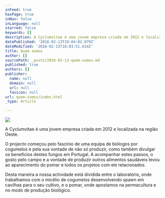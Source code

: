 ```yaml
---
inFeed: true
hasPage: true
inNav: false
inLanguage: null
starred: false
keywords: []
description: A Cyclumvitae é uma jovem empresa criada em 2012 e localizada na região Oeste.
datePublished: '2016-02-13T18:04:02.079Z'
dateModified: '2016-02-13T18:03:51.614Z'
title: Quem somos
author: []
sourcePath: _posts/2016-02-13-quem-somos.md
published: true
authors: []
publisher:
  name: null
  domain: null
  url: null
  favicon: null
url: quem-somos/index.html
_type: Article

---
```

![](https://the-grid-user-content.s3-us-west-2.amazonaws.com/c732d20c-4088-458d-930e-42c05b93de8e.png)

A Cyclumvitae é uma jovem empresa criada em 2012 e localizada na região Oeste.

O projecto começou pelo fascínio de uma equipa de biólogos por cogumelos e pela sua vontade de não só produzir, como também divulgar os benefícios destes fungos em Portugal. A acompanhar estes passos, o gosto pelo campo e a vontade de produzir outros alimentos saudáveis levou ao aparecimento do pomar e todos os projetos com ele relacionados.

Desta maneira a nossa actividade está dividida entre o laboratório, onde trabalhamos com o micélio de cogumelos desenvolvendo spawn em cavilhas para o seu cultivo, e o pomar, onde apostamos na permacultura e no modo de produção biológico.
